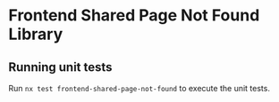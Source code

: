 # Frontend Shared Page Not Found Library

## Running unit tests

Run `nx test frontend-shared-page-not-found` to execute the unit tests.
